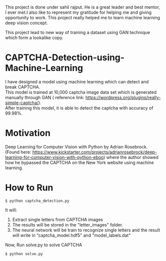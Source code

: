 This project is done under sahil rajput. He is a great leader and best mentor, I ever met.I also like to represent my gratitude for helping me and giving opportunity to work. This project really helped me to learn machine learning deep vision concept.

This project lead to new way of training a dataset using GAN technique which form a lookalike copy.

# CAPTCHA-Detection-using-Machine-Learning
I have designed a model using machine learning which can detect and break CAPTCHA.
<br>
This model is trained at 10,000 captcha image data set which is generated manually through GAN
( reference link: https://wordpress.org/plugins/really-simple-captcha/).<br>
After training this model, it is able to detect the captcha with accuracy of 99.98%.
<br>
# Motivation
Deep Learning for Computer Vision with Python by Adrian Rosebrock. (Found here: https://www.kickstarter.com/projects/adrianrosebrock/deep-learning-for-computer-vision-with-python-eboo) where the author showed how he bypassed the CAPTCHA on the New York website using machine learning.


# How to Run 

    $ python captcha_detection.py
It will:
1. Extract single letters from CAPTCHA images
2. The results will be stored in the "letter_images" folder.
3. The neural network will be train to recognize single letters and the result will write in “captcha_model.hdf5" and "model_labels.dat"

Now,
Run solve.py to solve CAPTCHA
      
    $ python solve.py
